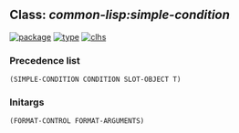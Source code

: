 ## Class: ***common-lisp:simple-condition***
[![package](https://img.shields.io/badge/Package-COMMON--LISP-5f9ea0.svg?style=social&colorA=999999)](../) [![type](https://img.shields.io/badge/Type-Class-5f9ea0.svg?style=social&colorA=999999)](../#class) [![clhs](https://img.shields.io/badge/CLHS-SIMPLE--CONDITION-5f9ea0.svg?style=social&colorA=999999)](http://www.lispworks.com/documentation/HyperSpec/Body/e_smp_cn.htm) 
### Precedence list
```
(SIMPLE-CONDITION CONDITION SLOT-OBJECT T)
```
### Initargs
```
(FORMAT-CONTROL FORMAT-ARGUMENTS)
```
